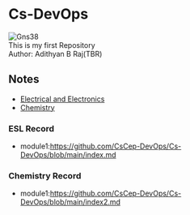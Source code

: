 # Cs-DevOps
![Gns38](https://github.com/CsCep-DevOps/Cs-DevOps/assets/145749590/ffa82529-7ec6-4f1b-9133-47d3d30aeed0)
<br>
This is my first Repository
<br>
Author: Adithyan B Raj(TBR)

## Notes 

- [Electrical and Electronics](#ESL-record)
- [Chemistry](#Chemistry-Record)


### ESL Record
- module1:https://github.com/CsCep-DevOps/Cs-DevOps/blob/main/index.md

### Chemistry Record
- module1:https://github.com/CsCep-DevOps/Cs-DevOps/blob/main/index2.md


